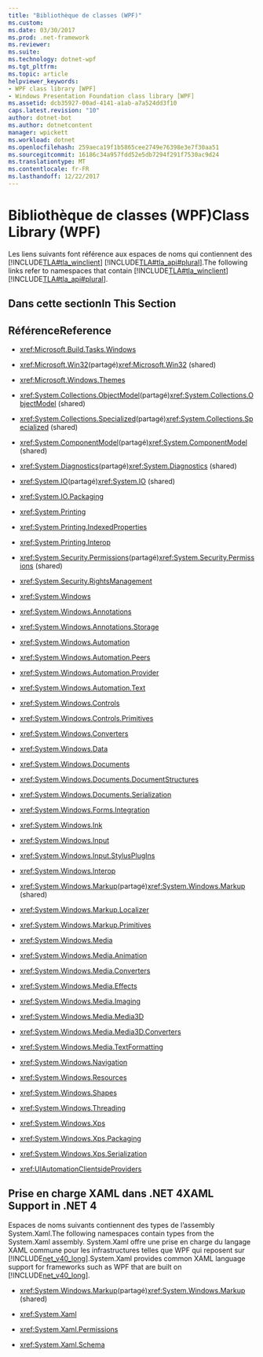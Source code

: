 ```yaml
---
title: "Bibliothèque de classes (WPF)"
ms.custom: 
ms.date: 03/30/2017
ms.prod: .net-framework
ms.reviewer: 
ms.suite: 
ms.technology: dotnet-wpf
ms.tgt_pltfrm: 
ms.topic: article
helpviewer_keywords:
- WPF class library [WPF]
- Windows Presentation Foundation class library [WPF]
ms.assetid: dcb35927-00ad-4141-a1ab-a7a524dd3f10
caps.latest.revision: "10"
author: dotnet-bot
ms.author: dotnetcontent
manager: wpickett
ms.workload: dotnet
ms.openlocfilehash: 259aeca19f1b5865cee2749e76398e3e7f30aa51
ms.sourcegitcommit: 16186c34a957fdd52e5db7294f291f7530ac9d24
ms.translationtype: MT
ms.contentlocale: fr-FR
ms.lasthandoff: 12/22/2017
---
```

# <a name="class-library-wpf"></a><span data-ttu-id="e8404-102">Bibliothèque de classes (WPF)</span><span class="sxs-lookup"><span data-stu-id="e8404-102">Class Library (WPF)</span></span>
<span data-ttu-id="e8404-103">Les liens suivants font référence aux espaces de noms qui contiennent des [!INCLUDE[TLA#tla_winclient](../../../includes/tlasharptla-winclient-md.md)] [!INCLUDE[TLA#tla_api#plural](../../../includes/tlasharptla-apisharpplural-md.md)].</span><span class="sxs-lookup"><span data-stu-id="e8404-103">The following links refer to namespaces that contain [!INCLUDE[TLA#tla_winclient](../../../includes/tlasharptla-winclient-md.md)] [!INCLUDE[TLA#tla_api#plural](../../../includes/tlasharptla-apisharpplural-md.md)].</span></span>  
  
## <a name="in-this-section"></a><span data-ttu-id="e8404-104">Dans cette section</span><span class="sxs-lookup"><span data-stu-id="e8404-104">In This Section</span></span>  
  
## <a name="reference"></a><span data-ttu-id="e8404-105">Référence</span><span class="sxs-lookup"><span data-stu-id="e8404-105">Reference</span></span>  
  
-   <xref:Microsoft.Build.Tasks.Windows>  
  
-   <span data-ttu-id="e8404-106"><xref:Microsoft.Win32>(partagé)</span><span class="sxs-lookup"><span data-stu-id="e8404-106"><xref:Microsoft.Win32> (shared)</span></span>  
  
-   <xref:Microsoft.Windows.Themes>  
  
-   <span data-ttu-id="e8404-107"><xref:System.Collections.ObjectModel>(partagé)</span><span class="sxs-lookup"><span data-stu-id="e8404-107"><xref:System.Collections.ObjectModel> (shared)</span></span>  
  
-   <span data-ttu-id="e8404-108"><xref:System.Collections.Specialized>(partagé)</span><span class="sxs-lookup"><span data-stu-id="e8404-108"><xref:System.Collections.Specialized> (shared)</span></span>  
  
-   <span data-ttu-id="e8404-109"><xref:System.ComponentModel>(partagé)</span><span class="sxs-lookup"><span data-stu-id="e8404-109"><xref:System.ComponentModel> (shared)</span></span>  
  
-   <span data-ttu-id="e8404-110"><xref:System.Diagnostics>(partagé)</span><span class="sxs-lookup"><span data-stu-id="e8404-110"><xref:System.Diagnostics> (shared)</span></span>  
  
-   <span data-ttu-id="e8404-111"><xref:System.IO>(partagé)</span><span class="sxs-lookup"><span data-stu-id="e8404-111"><xref:System.IO> (shared)</span></span>  
  
-   <xref:System.IO.Packaging>  
  
-   <xref:System.Printing>  
  
-   <xref:System.Printing.IndexedProperties>  
  
-   <xref:System.Printing.Interop>  
  
-   <span data-ttu-id="e8404-112"><xref:System.Security.Permissions>(partagé)</span><span class="sxs-lookup"><span data-stu-id="e8404-112"><xref:System.Security.Permissions> (shared)</span></span>  
  
-   <xref:System.Security.RightsManagement>  
  
-   <xref:System.Windows>  
  
-   <xref:System.Windows.Annotations>  
  
-   <xref:System.Windows.Annotations.Storage>  
  
-   <xref:System.Windows.Automation>  
  
-   <xref:System.Windows.Automation.Peers>  
  
-   <xref:System.Windows.Automation.Provider>  
  
-   <xref:System.Windows.Automation.Text>  
  
-   <xref:System.Windows.Controls>  
  
-   <xref:System.Windows.Controls.Primitives>  
  
-   <xref:System.Windows.Converters>  
  
-   <xref:System.Windows.Data>  
  
-   <xref:System.Windows.Documents>  
  
-   <xref:System.Windows.Documents.DocumentStructures>  
  
-   <xref:System.Windows.Documents.Serialization>  
  
-   <xref:System.Windows.Forms.Integration>  
  
-   <xref:System.Windows.Ink>  
  
-   <xref:System.Windows.Input>  
  
-   <xref:System.Windows.Input.StylusPlugIns>  
  
-   <xref:System.Windows.Interop>  
  
-   <span data-ttu-id="e8404-113"><xref:System.Windows.Markup>(partagé)</span><span class="sxs-lookup"><span data-stu-id="e8404-113"><xref:System.Windows.Markup> (shared)</span></span>  
  
-   <xref:System.Windows.Markup.Localizer>  
  
-   <xref:System.Windows.Markup.Primitives>  
  
-   <xref:System.Windows.Media>  
  
-   <xref:System.Windows.Media.Animation>  
  
-   <xref:System.Windows.Media.Converters>  
  
-   <xref:System.Windows.Media.Effects>  
  
-   <xref:System.Windows.Media.Imaging>  
  
-   <xref:System.Windows.Media.Media3D>  
  
-   <xref:System.Windows.Media.Media3D.Converters>  
  
-   <xref:System.Windows.Media.TextFormatting>  
  
-   <xref:System.Windows.Navigation>  
  
-   <xref:System.Windows.Resources>  
  
-   <xref:System.Windows.Shapes>  
  
-   <xref:System.Windows.Threading>  
  
-   <xref:System.Windows.Xps>  
  
-   <xref:System.Windows.Xps.Packaging>  
  
-   <xref:System.Windows.Xps.Serialization>  
  
-   <xref:UIAutomationClientsideProviders>  
  
## <a name="xaml-support-in-net-4"></a><span data-ttu-id="e8404-114">Prise en charge XAML dans .NET 4</span><span class="sxs-lookup"><span data-stu-id="e8404-114">XAML Support in .NET 4</span></span>  
 <span data-ttu-id="e8404-115">Espaces de noms suivants contiennent des types de l’assembly System.Xaml.</span><span class="sxs-lookup"><span data-stu-id="e8404-115">The following namespaces contain types from the System.Xaml assembly.</span></span> <span data-ttu-id="e8404-116">System.Xaml offre une prise en charge du langage XAML commune pour les infrastructures telles que WPF qui reposent sur [!INCLUDE[net_v40_long](../../../includes/net-v40-long-md.md)].</span><span class="sxs-lookup"><span data-stu-id="e8404-116">System.Xaml provides common XAML language support for frameworks such as WPF that are built on [!INCLUDE[net_v40_long](../../../includes/net-v40-long-md.md)].</span></span>  
  
-   <span data-ttu-id="e8404-117"><xref:System.Windows.Markup>(partagé)</span><span class="sxs-lookup"><span data-stu-id="e8404-117"><xref:System.Windows.Markup> (shared)</span></span>  
  
-   <xref:System.Xaml>  
  
-   <xref:System.Xaml.Permissions>  
  
-   <xref:System.Xaml.Schema>
